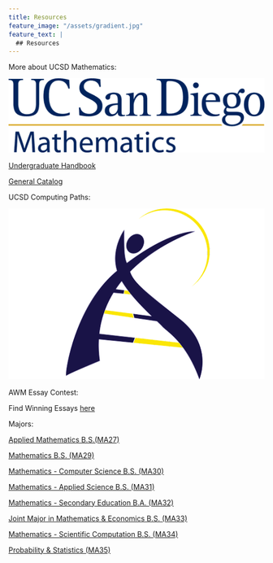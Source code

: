 ```yaml
---
title: Resources
feature_image: "/assets/gradient.jpg"
feature_text: |
  ## Resources
---
```


More about UCSD Mathematics: 

[![Mathematics Deparment](/assets/ucsdmathlogo.png)](https://math.ucsd.edu/)

[Undergraduate Handbook](https://math-handbook.ucsd.edu/undergraduate/)

[General Catalog](https://catalog.ucsd.edu/curric/MATH-ug.html)

UCSD Computing Paths:

[![Computing Paths](/assets/ucsdcplogo.png)](http://computingpaths.ucsd.edu/)


AWM Essay Contest:

Find Winning Essays [here](https://awm-math.org/awards/student-essay-contest/)


Majors:

[Applied Mathematics B.S.(MA27)](https://math-handbook.ucsd.edu/undergraduate/ma27-applied-mathematics-b-s/)

[Mathematics B.S. (MA29)](https://math-handbook.ucsd.edu/undergraduate/ma29-mathematics-b-s/)

[Mathematics - Computer Science B.S. (MA30)](https://math-handbook.ucsd.edu/undergraduate/ma30-math-computer-science-b-s/)

[Mathematics - Applied Science B.S. (MA31)](https://math-handbook.ucsd.edu/undergraduate/ma31-math-applied-science-b-s/)

[Mathematics - Secondary Education B.A. (MA32)](https://math-handbook.ucsd.edu/undergraduate/ma32-math-secondary-education-b-a/)

[Joint Major in Mathematics & Economics B.S. (MA33)](https://math-handbook.ucsd.edu/undergraduate/ma33-joint-major-in-math-econ/)

[Mathematics - Scientific Computation B.S. (MA34)](https://math-handbook.ucsd.edu/undergraduate/ma34-math-scientific-computation-b-s/)

[Probability & Statistics (MA35)](https://math-handbook.ucsd.edu/undergraduate/ma35-probability-statistics-b-s/)
